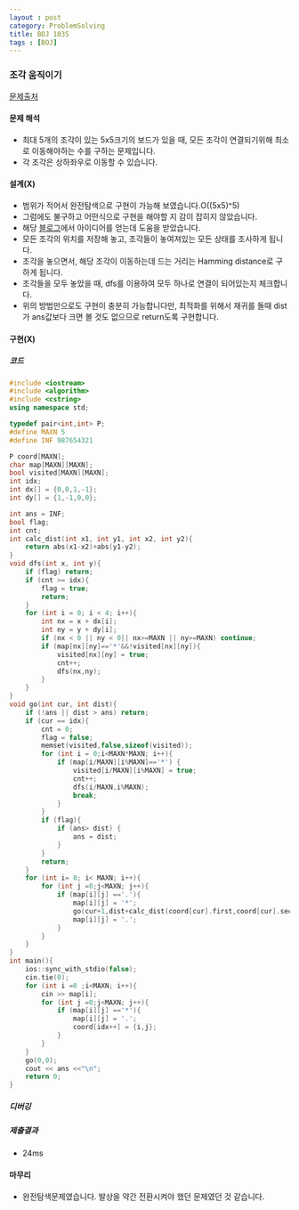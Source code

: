 ```yaml
---
layout : post
category: ProblemSolving
title: BOJ 1035
tags : [BOJ]
---
```

### 조각 움직이기

[문제출처](https://www.acmicpc.net/problem/1035)

#### 문제 해석
  
- 최대 5개의 조각이 있는 5x5크기의 보드가 있을 때, 모든 조각이 연결되기위해 최소로 이동해야하는 수를 구하는 문제입니다.
- 각 조각은 상하좌우로 이동할 수 있습니다.

#### 설계(X)

- 범위가 적어서 완전탐색으로 구현이 가능해 보였습니다.O((5x5)^5)
- 그럼에도 불구하고 어떤식으로 구현을 해야할 지 감이 잡히지 않았습니다.
- 해당 [블로그](https://j3sung.tistory.com/464)에서 아이디어를 얻는데 도움을 받았습니다.
- 모든 조각의 위치를 저장해 놓고, 조각들이 놓여져있는 모든 상태를 조사하게 됩니다.
- 조각을 놓으면서, 해당 조각이 이동하는데 드는 거리는 Hamming distance로 구하게 됩니다.
- 조각들을 모두 놓았을 때, dfs를 이용하여 모두 하나로 연결이 되어있는지 체크합니다.
- 위의 방법만으로도 구현이 충분히 가능합니다만, 최적화를 위해서 재귀를 돌때 dist가 ans값보다 크면 볼 것도 없으므로 return도록 구현합니다.

#### 구현(X)

##### 코드

```cpp
#include <iostream>
#include <algorithm>
#include <cstring>
using namespace std;

typedef pair<int,int> P;
#define MAXN 5
#define INF 987654321

P coord[MAXN];
char map[MAXN][MAXN];
bool visited[MAXN][MAXN];
int idx;
int dx[] = {0,0,1,-1};
int dy[] = {1,-1,0,0};

int ans = INF;
bool flag;
int cnt;
int calc_dist(int x1, int y1, int x2, int y2){
    return abs(x1-x2)+abs(y1-y2);
}
void dfs(int x, int y){
    if (flag) return;
    if (cnt >= idx){
        flag = true;
        return;
    }
    for (int i = 0; i < 4; i++){
        int nx = x + dx[i];
        int ny = y + dy[i];
        if (nx < 0 || ny < 0|| nx>=MAXN || ny>=MAXN) continue;
        if (map[nx][ny]=='*'&&!visited[nx][ny]){
            visited[nx][ny] = true;
            cnt++;
            dfs(nx,ny);
        }
    }
}
void go(int cur, int dist){
    if (!ans || dist > ans) return;
    if (cur == idx){
        cnt = 0;
        flag = false;
        memset(visited,false,sizeof(visited));
        for (int i = 0;i<MAXN*MAXN; i++){
            if (map[i/MAXN][i%MAXN]=='*') {
                visited[i/MAXN][i%MAXN] = true;
                cnt++;
                dfs(i/MAXN,i%MAXN);
                break;
            }
        }
        if (flag){
            if (ans> dist) {
                ans = dist;
            }
        }
        return;
    }
    for (int i= 0; i< MAXN; i++){
        for (int j =0;j<MAXN; j++){
            if (map[i][j] =='.'){
                map[i][j] = '*';
                go(cur+1,dist+calc_dist(coord[cur].first,coord[cur].second,i,j));
                map[i][j] = '.';
            }
        }
    }
}
int main(){
    ios::sync_with_stdio(false);
    cin.tie(0);
    for (int i =0 ;i<MAXN; i++){
        cin >> map[i];
        for (int j =0;j<MAXN; j++){
            if (map[i][j] =='*'){
                map[i][j] = '.';
                coord[idx++] = {i,j};
            }
        }
    }
    go(0,0);
    cout << ans <<"\n";
    return 0;
}
```

##### 디버깅

##### 제출결과

- 24ms

#### 마무리

- 완전탐색문제였습니다. 발상을 약간 전환시켜야 했던 문제였던 것 같습니다.
